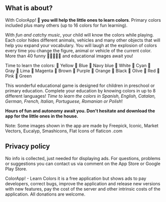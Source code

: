 ## What is about?
With ColorApp! 🎨 **you will help the little ones to learn colors**. Primary colors included plus many others (up to 16 colors for fun learning).

With _fun and catchy music_, your child will know the colors while playing. Each color hides different animals, vehicles and many other objects that will help you expand your vocabulary.
You will laugh at the explosion of colors every time you change the figure, animal or vehicle of the current color. More than 40 funny 🦊🐰🐶🍇🍓 and educational images await you!

Time to learn the colors:
🎨 Yellow
🎨 Blue
🎨 Navy blue
🎨 White
🎨 Cyan
🎨 Gray
🎨 Lima
🎨 Magenta
🎨 Brown
🎨 Purple
🎨 Orange
🎨 Black
🎨 Olive
🎨 Red
🎨 Pink
🎨 Green

This wonderful educational game is designed for children in preschool or primary education. Complete your education by knowing colors in up to 8 different languages! _Time to learn the colors in Spanish, English, Catalan, German, French, Italian, Portuguese, Romanian or Polish_!

**Hours of fun and autonomy await you. Don't hesitate and download the app for the little ones in the house.**

Note: Some images shown in the app are made by Freepick, Iconic, Market Vectors, Eucalyp, Smashicons, Flat Icons of flaticon .com

## Privacy policy

No info is collected, just needed for displaying ads. For questions, problems or suggestions you can contact us via comment on the App Store or Google Play Store.

ColorApp! - Learn Colors it is a free application but shows ads to pay developers, correct bugs, improve the application and release new versions with new features, pay the cost of the server and other intrinsic costs of the application. All donations are welcome.
